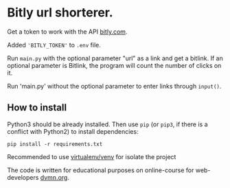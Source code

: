 # Bitly url shorterer.

Get a token to work with the API [bitly.com](https://app.bitly.com/settings/api/).

Added `'BITLY_TOKEN'` to `.env` file.

Run `main.py` with the optional parameter "url" as a link and get a bitlink.
If an optional parameter is Bitlink, the program will count the number of clicks on it.

Run 'main.py' without the optional parameter to enter links through ```input()```.

## How to install

Python3 should be already installed. 
Then use `pip` (or `pip3`, if there is a conflict with Python2) to install dependencies:

```pip install -r requirements.txt```

Recommended to use [virtualenv/venv](https://docs.python.org/3/library/venv.html) for isolate the project

The code is written for educational purposes on online-course for web-developers [dvmn.org](https://dvmn.org).
 
